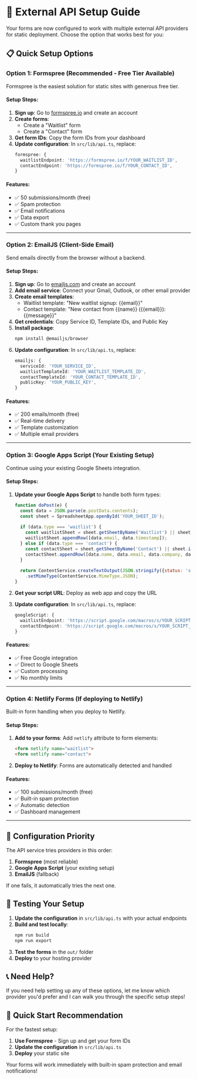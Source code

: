 # 🚀 External API Setup Guide

Your forms are now configured to work with multiple external API providers for static deployment. Choose the option that works best for you:

## 📋 Quick Setup Options

### **Option 1: Formspree (Recommended - Free Tier Available)**

Formspree is the easiest solution for static sites with generous free tier.

#### Setup Steps:
1. **Sign up**: Go to [formspree.io](https://formspree.io) and create an account
2. **Create forms**:
   - Create a "Waitlist" form
   - Create a "Contact" form
3. **Get form IDs**: Copy the form IDs from your dashboard
4. **Update configuration**: In `src/lib/api.ts`, replace:
   ```typescript
   formspree: {
     waitlistEndpoint: 'https://formspree.io/f/YOUR_WAITLIST_ID',
     contactEndpoint: 'https://formspree.io/f/YOUR_CONTACT_ID',
   }
   ```

#### Features:
- ✅ 50 submissions/month (free)
- ✅ Spam protection
- ✅ Email notifications
- ✅ Data export
- ✅ Custom thank you pages

---

### **Option 2: EmailJS (Client-Side Email)**

Send emails directly from the browser without a backend.

#### Setup Steps:
1. **Sign up**: Go to [emailjs.com](https://www.emailjs.com) and create an account
2. **Add email service**: Connect your Gmail, Outlook, or other email provider
3. **Create email templates**:
   - Waitlist template: "New waitlist signup: {{email}}"
   - Contact template: "New contact from {{name}} ({{email}}): {{message}}"
4. **Get credentials**: Copy Service ID, Template IDs, and Public Key
5. **Install package**: 
   ```bash
   npm install @emailjs/browser
   ```
6. **Update configuration**: In `src/lib/api.ts`, replace:
   ```typescript
   emailjs: {
     serviceId: 'YOUR_SERVICE_ID',
     waitlistTemplateId: 'YOUR_WAITLIST_TEMPLATE_ID',
     contactTemplateId: 'YOUR_CONTACT_TEMPLATE_ID',
     publicKey: 'YOUR_PUBLIC_KEY',
   }
   ```

#### Features:
- ✅ 200 emails/month (free)
- ✅ Real-time delivery
- ✅ Template customization
- ✅ Multiple email providers

---

### **Option 3: Google Apps Script (Your Existing Setup)**

Continue using your existing Google Sheets integration.

#### Setup Steps:
1. **Update your Google Apps Script** to handle both form types:
   ```javascript
   function doPost(e) {
     const data = JSON.parse(e.postData.contents);
     const sheet = SpreadsheetApp.openById('YOUR_SHEET_ID');
     
     if (data.type === 'waitlist') {
       const waitlistSheet = sheet.getSheetByName('Waitlist') || sheet.insertSheet('Waitlist');
       waitlistSheet.appendRow([data.email, data.timestamp]);
     } else if (data.type === 'contact') {
       const contactSheet = sheet.getSheetByName('Contact') || sheet.insertSheet('Contact');
       contactSheet.appendRow([data.name, data.email, data.company, data.message, data.timestamp]);
     }
     
     return ContentService.createTextOutput(JSON.stringify({status: 'success'}))
       .setMimeType(ContentService.MimeType.JSON);
   }
   ```

2. **Get your script URL**: Deploy as web app and copy the URL
3. **Update configuration**: In `src/lib/api.ts`, replace:
   ```typescript
   googleScript: {
     waitlistEndpoint: 'https://script.google.com/macros/s/YOUR_SCRIPT_ID/exec',
     contactEndpoint: 'https://script.google.com/macros/s/YOUR_SCRIPT_ID/exec',
   }
   ```

#### Features:
- ✅ Free Google integration
- ✅ Direct to Google Sheets
- ✅ Custom processing
- ✅ No monthly limits

---

### **Option 4: Netlify Forms (If deploying to Netlify)**

Built-in form handling when you deploy to Netlify.

#### Setup Steps:
1. **Add to your forms**: Add `netlify` attribute to form elements:
   ```html
   <form netlify name="waitlist">
   <form netlify name="contact">
   ```

2. **Deploy to Netlify**: Forms are automatically detected and handled

#### Features:
- ✅ 100 submissions/month (free)
- ✅ Built-in spam protection
- ✅ Automatic detection
- ✅ Dashboard management

---

## 🔧 Configuration Priority

The API service tries providers in this order:
1. **Formspree** (most reliable)
2. **Google Apps Script** (your existing setup)
3. **EmailJS** (fallback)

If one fails, it automatically tries the next one.

## 🧪 Testing Your Setup

1. **Update the configuration** in `src/lib/api.ts` with your actual endpoints
2. **Build and test locally**:
   ```bash
   npm run build
   npm run export
   ```
3. **Test the forms** in the `out/` folder
4. **Deploy** to your hosting provider

## 📞 Need Help?

If you need help setting up any of these options, let me know which provider you'd prefer and I can walk you through the specific setup steps!

## 🚀 Quick Start Recommendation

For the fastest setup:
1. **Use Formspree** - Sign up and get your form IDs
2. **Update the configuration** in `src/lib/api.ts`
3. **Deploy** your static site

Your forms will work immediately with built-in spam protection and email notifications!